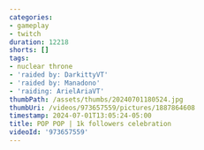 ```yaml
---
categories:
- gameplay
- twitch
duration: 12218
shorts: []
tags:
- nuclear throne
- 'raided by: DarkittyVT'
- 'raided by: Manadono'
- 'raiding: ArielAriaVT'
thumbPath: /assets/thumbs/20240701180524.jpg
thumbUri: /videos/973657559/pictures/1887864608
timestamp: 2024-07-01T13:05:24-05:00
title: POP POP | 1k followers celebration
videoId: '973657559'
---
```

